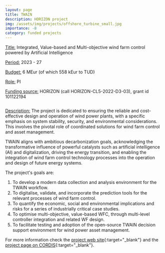 ```yaml
---
layout: page
title: TWAIN
description: HORIZON project
img: /assets/img/projects/offshore_turbine_small.jpg
importance: -8
category: funded projects
---
```



<div class="container">
  <div class="row">
    <div class="col-sm-9">
        <p><u>Title:</u> Integrated, Value-based and Multi-objective wind farm control powered by Artificial Intelligence</p>
        <p><u>Period:</u> 2023 - 27</p>
        <p><u>Budget:</u> 6 MEur (of which 558 kEur to TUD)</p>
        <p><u>Role:</u> PI</p>
        <p><u>Funding source:</u> HORIZON (call HORIZON-CL5-2022-D3-03), grant id 101122194</p>
    </div>
    <div class="col-sm-3">
        <p><img class="img-fluid rounded z-depth-1" src="{{ '/assets/img/projects/horizon_2020.png' | relative_url }}" alt="" title="Horizon 2020 logo"/></p>
    </div>
  </div>
</div>

<u>Description:</u> The project is dedicated to ensuring the reliable and cost-effective design and operation of wind power plants, with a specific emphasis on system stability, security, and environmental considerations. This involves the pivotal role of coordinated solutions for wind farm control and asset management. 

TWAIN aligns with ambitious decarbonization goals, acknowledging the transformative influence of powerful catalysts such as artificial intelligence (AI) and digitalization, driving the energy transition, and enabling the integration of wind farm control technology processes into the operation and design of future energy systems.

The project's goals are:

1. To develop a modern data collection and analysis environment for the TWAIN workflow.
2. To digitalise, validate, and incorporate the prediction tools for the relevant processes of wind farm control.
3. To quantify the economic, social and environmental implications and risks for a series of industrially critical case studies.
4. To optimise multi-objective, value-based WFC, through multi-level controller integration and related WF design.
5. To facilitate testing and adoption of the open-source TWAIN decision support environment for wind power asset management.

For more information check the [project web site](https://twainproject.eu){:target="\_blank"} and the [project page on CORDIS](https://cordis.europa.eu/project/id/101122194){:target="\_blank"}.
